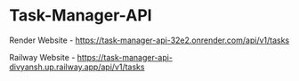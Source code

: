 # Task-Manager-API

Render Website - https://task-manager-api-32e2.onrender.com/api/v1/tasks

Railway Website - https://task-manager-api-divyansh.up.railway.app/api/v1/tasks
